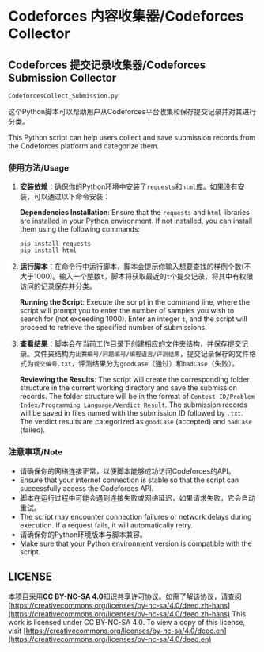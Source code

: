 # Codeforces 内容收集器/Codeforces Collector

## Codeforces 提交记录收集器/Codeforces Submission Collector

`CodeforcesCollect_Submission.py`

这个Python脚本可以帮助用户从Codeforces平台收集和保存提交记录并对其进行分类。

This Python script can help users collect and save submission records from the Codeforces platform and categorize them.

### 使用方法/Usage

1. **安装依赖**：确保你的Python环境中安装了`requests`和`html`库。如果没有安装，可以通过以下命令安装：

   **Dependencies Installation**: Ensure that the `requests` and `html` libraries are installed in your Python environment. If not installed, you can install them using the following commands:
   
   ```
   pip install requests
   pip install html
   ```

3. **运行脚本**：在命令行中运行脚本，脚本会提示你输入想要查找的样例个数(不大于1000)。输入一个整数`t`，脚本将获取最近的`t`个提交记录，将其中有权限访问的记录保存并分类。

   **Running the Script**: Execute the script in the command line, where the script will prompt you to enter the number of samples you wish to search for (not exceeding 1000). Enter an integer `t`, and the script will proceed to retrieve the specified number of submissions.

4. **查看结果**：脚本会在当前工作目录下创建相应的文件夹结构，并保存提交记录。文件夹结构为`比赛编号/问题编号/编程语言/评测结果`，提交记录保存的文件格式为`提交编号.txt`，评测结果分为`goodCase`（通过）和`badCase`（失败）。

   **Reviewing the Results**: The script will create the corresponding folder structure in the current working directory and save the submission records. The folder structure will be in the format of `Contest ID/Problem Index/Programming Language/Verdict Result`. The submission records will be saved in files named with the submission ID followed by `.txt`. The verdict results are categorized as `goodCase` (accepted) and `badCase` (failed).

### 注意事项/Note

- 请确保你的网络连接正常，以便脚本能够成功访问Codeforces的API。
- Ensure that your internet connection is stable so that the script can successfully access the Codeforces API.
- 脚本在运行过程中可能会遇到连接失败或网络延迟，如果请求失败，它会自动重试。
- The script may encounter connection failures or network delays during execution. If a request fails, it will automatically retry.
- 请确保你的Python环境版本与脚本兼容。
- Make sure that your Python environment version is compatible with the script.

## LICENSE

本项目采用**CC BY-NC-SA 4.0**知识共享许可协议。如需了解该协议，请查阅[https://creativecommons.org/licenses/by-nc-sa/4.0/deed.zh-hans](https://creativecommons.org/licenses/by-nc-sa/4.0/deed.zh-hans)
This work is licensed under CC BY-NC-SA 4.0. To view a copy of this license, visit [https://creativecommons.org/licenses/by-nc-sa/4.0/deed.en](https://creativecommons.org/licenses/by-nc-sa/4.0/deed.en)
